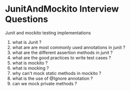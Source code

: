 # JunitAndMockito Interview Questions
Junit and mockito testing implementations

1. what is Junit ?
2. what are are most commonly used annotations in junit ?
3. what are the different assertion methods in junit ?
4. what are the good practices to write test cases ?
5. what is mockito ?
6. what is mocking ?
7. why can't mock static methods in mockito ?
8. what is the use of @Ignore annotation ?
9. can we mock private methods ?
